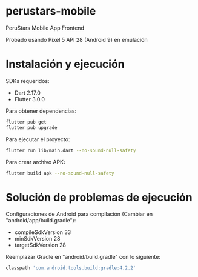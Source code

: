 # perustars-mobile

PeruStars Mobile App Frontend

Probado usando Pixel 5 API 28 (Android 9) en emulación

# Instalación y ejecución

SDKs requeridos:
- Dart 2.17.0
- Flutter 3.0.0

Para obtener dependencias:
```sh
flutter pub get
flutter pub upgrade
```

Para ejecutar el proyecto:
```sh
flutter run lib/main.dart --no-sound-null-safety
```

Para crear archivo APK:
```sh
flutter build apk --no-sound-null-safety
```

# Solución de problemas de ejecución
Configuraciones de Android para compilación (Cambiar en "android/app/build.gradle"):
- compileSdkVersion 33
- minSdkVersion 28
- targetSdkVersion 28

Reemplazar Gradle en "android/build.gradle" con lo siguiente:
```sh
classpath 'com.android.tools.build:gradle:4.2.2'
```
